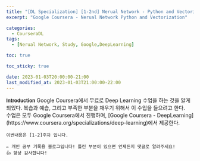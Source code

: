 ```yaml
---
title: "[DL Specialization] [1-2nd] Nerual Network - Python and Vectorization"
excerpt: "Google Coursera - Nerual Network Python and Vectorization"

categories:
  - CourseraDL
tags:
  - [Nerual Network, Study, Google,DeepLearning]

toc: true

toc_sticky: true

date: 2023-01-03T20:00:00-21:00
last_modified_at: 2023-01-03T21:00:00-22:00
---
```


<div class='notice' markdown='1'>
<b><font size='2'>Introduction</font></b>  
Google Coursera에서 무료로 Deep Learning 수업을 하는 것을 알게되었다.
복습과 예습, 그리고 부족한 부분을 채우기 위해서 이 수업을 들으려고 한다.<br>
수업은 모두 Google Coursera에서 진행하며, [Google Coursera - DeepLearning](https://www.coursera.org/specializations/deep-learning)에서 제공한다.

`이번내용은 [1-2]주차 입니다.`
</div>


```
✏️ 개인 공부 기록용 블로그입니다! 틀린 부분이 있으면 언제든지 댓글로 알려주세요!
👍 항상 감사합니다!
```